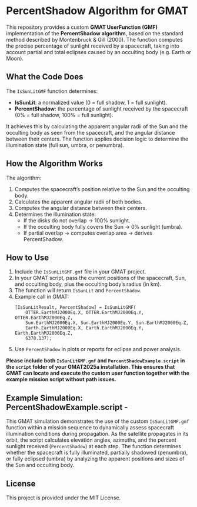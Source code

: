 # PercentShadow Algorithm for GMAT

This repository provides a custom **GMAT UserFunction (GMF)** implementation of the **PercentShadow algorithm**, based on the standard method described by Montenbruck & Gill (2000). The function computes the precise percentage of sunlight received by a spacecraft, taking into account partial and total eclipses caused by an occulting body (e.g. Earth or Moon).

## What the Code Does

The `IsSunLitGMF` function determines:
- **IsSunLit**: a normalized value (0 = full shadow, 1 = full sunlight).
- **PercentShadow**: the percentage of sunlight received by the spacecraft (0% = full shadow, 100% = full sunlight).

It achieves this by calculating the apparent angular radii of the Sun and the occulting body as seen from the spacecraft, and the angular distance between their centers. The function applies decision logic to determine the illumination state (full sun, umbra, or penumbra).

## How the Algorithm Works

The algorithm:
1. Computes the spacecraft’s position relative to the Sun and the occulting body.
2. Calculates the apparent angular radii of both bodies.
3. Computes the angular distance between their centers.
4. Determines the illumination state:
   - If the disks do not overlap → 100% sunlight.
   - If the occulting body fully covers the Sun → 0% sunlight (umbra).
   - If partial overlap → computes overlap area → derives PercentShadow.

## How to Use

1. Include the `IsSunLitGMF.gmf` file in your GMAT project.
2. In your GMAT script, pass the current positions of the spacecraft, Sun, and occulting body, plus the occulting body’s radius (in km).
3. The function will return `IsSunLit` and `PercentShadow`.
4. Example call in GMAT:
   ```
   [IsSunLitResult, PercentShadow] = IsSunLitGMF(
       OTTER.EarthMJ2000Eq.X, OTTER.EarthMJ2000Eq.Y, OTTER.EarthMJ2000Eq.Z,
       Sun.EarthMJ2000Eq.X, Sun.EarthMJ2000Eq.Y, Sun.EarthMJ2000Eq.Z,
       Earth.EarthMJ2000Eq.X, Earth.EarthMJ2000Eq.Y, Earth.EarthMJ2000Eq.Z,
       6378.137);
   ```
5. Use `PercentShadow` in plots or reports for eclipse and power analysis.

**Please include both `IsSunLitGMF.gmf` and `PercentShadowExample.script` in the `script` folder of your GMAT2025a installation. This ensures that GMAT can locate and execute the custom user function together with the example mission script without path issues.**

## Example Simulation: PercentShadowExample.script - 

This GMAT simulation demonstrates the use of the custom `IsSunLitGMF.gmf` function within a mission sequence to dynamically assess spacecraft illumination conditions during propagation. As the satellite propagates in its orbit, the script calculates elevation angles, azimuths, and the percent sunlight received (`PercentShadow`) at each step. The function determines whether the spacecraft is fully illuminated, partially shadowed (penumbra), or fully eclipsed (umbra) by analyzing the apparent positions and sizes of the Sun and occulting body.

## License

This project is provided under the MIT License.
